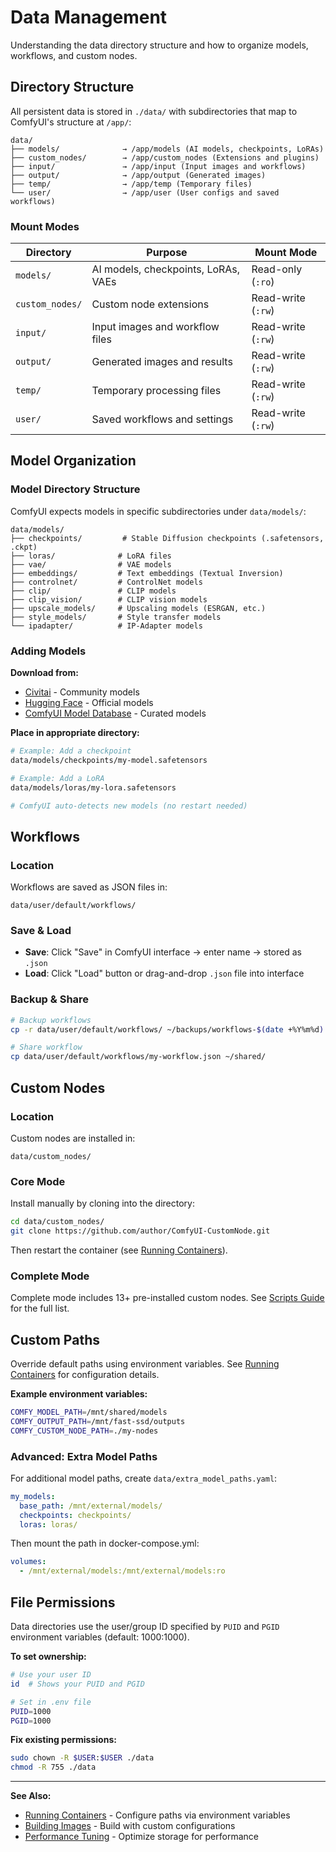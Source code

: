 # Data Management

Understanding the data directory structure and how to organize models, workflows, and custom nodes.

## Directory Structure

All persistent data is stored in `./data/` with subdirectories that map to ComfyUI's structure at `/app/`:

```
data/
├── models/              → /app/models (AI models, checkpoints, LoRAs)
├── custom_nodes/        → /app/custom_nodes (Extensions and plugins)
├── input/               → /app/input (Input images and workflows)
├── output/              → /app/output (Generated images)
├── temp/                → /app/temp (Temporary files)
└── user/                → /app/user (User configs and saved workflows)
```

### Mount Modes

| Directory | Purpose | Mount Mode |
|-----------|---------|------------|
| `models/` | AI models, checkpoints, LoRAs, VAEs | Read-only (`:ro`) |
| `custom_nodes/` | Custom node extensions | Read-write (`:rw`) |
| `input/` | Input images and workflow files | Read-write (`:rw`) |
| `output/` | Generated images and results | Read-write (`:rw`) |
| `temp/` | Temporary processing files | Read-write (`:rw`) |
| `user/` | Saved workflows and settings | Read-write (`:rw`) |

## Model Organization

### Model Directory Structure

ComfyUI expects models in specific subdirectories under `data/models/`:

```
data/models/
├── checkpoints/         # Stable Diffusion checkpoints (.safetensors, .ckpt)
├── loras/              # LoRA files
├── vae/                # VAE models
├── embeddings/         # Text embeddings (Textual Inversion)
├── controlnet/         # ControlNet models
├── clip/               # CLIP models
├── clip_vision/        # CLIP vision models
├── upscale_models/     # Upscaling models (ESRGAN, etc.)
├── style_models/       # Style transfer models
└── ipadapter/          # IP-Adapter models
```

### Adding Models

**Download from:**
- [Civitai](https://civitai.com/) - Community models
- [Hugging Face](https://huggingface.co/models?pipeline_tag=text-to-image) - Official models
- [ComfyUI Model Database](https://registry.comfy.org/) - Curated models

**Place in appropriate directory:**
```bash
# Example: Add a checkpoint
data/models/checkpoints/my-model.safetensors

# Example: Add a LoRA
data/models/loras/my-lora.safetensors

# ComfyUI auto-detects new models (no restart needed)
```

## Workflows

### Location

Workflows are saved as JSON files in:
```
data/user/default/workflows/
```

### Save & Load

- **Save**: Click "Save" in ComfyUI interface → enter name → stored as `.json`
- **Load**: Click "Load" button or drag-and-drop `.json` file into interface

### Backup & Share

```bash
# Backup workflows
cp -r data/user/default/workflows/ ~/backups/workflows-$(date +%Y%m%d)

# Share workflow
cp data/user/default/workflows/my-workflow.json ~/shared/
```

## Custom Nodes

### Location

Custom nodes are installed in:
```
data/custom_nodes/
```

### Core Mode

Install manually by cloning into the directory:
```bash
cd data/custom_nodes/
git clone https://github.com/author/ComfyUI-CustomNode.git
```

Then restart the container (see [Running Containers](running.md)).

### Complete Mode

Complete mode includes 13+ pre-installed custom nodes. See [Scripts Guide](scripts.md) for the full list.

## Custom Paths

Override default paths using environment variables. See [Running Containers](running.md) for configuration details.

**Example environment variables:**
```bash
COMFY_MODEL_PATH=/mnt/shared/models
COMFY_OUTPUT_PATH=/mnt/fast-ssd/outputs
COMFY_CUSTOM_NODE_PATH=./my-nodes
```

### Advanced: Extra Model Paths

For additional model paths, create `data/extra_model_paths.yaml`:

```yaml
my_models:
  base_path: /mnt/external/models/
  checkpoints: checkpoints/
  loras: loras/
```

Then mount the path in docker-compose.yml:
```yaml
volumes:
  - /mnt/external/models:/mnt/external/models:ro
```

## File Permissions

Data directories use the user/group ID specified by `PUID` and `PGID` environment variables (default: 1000:1000).

**To set ownership:**
```bash
# Use your user ID
id  # Shows your PUID and PGID

# Set in .env file
PUID=1000
PGID=1000
```

**Fix existing permissions:**
```bash
sudo chown -R $USER:$USER ./data
chmod -R 755 ./data
```

---

**See Also:**
- [Running Containers](running.md) - Configure paths via environment variables
- [Building Images](building.md) - Build with custom configurations
- [Performance Tuning](performance.md) - Optimize storage for performance

